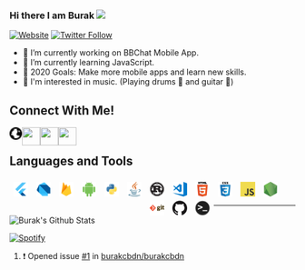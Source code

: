 ### Hi there I am Burak <img src="https://raw.githubusercontent.com/MartinHeinz/MartinHeinz/master/wave.gif" width="30px">

[![Website](https://img.shields.io/website?label=burakcabadan.com&style=for-the-badge&url=https%3A%2F%2Fwww.burakcabadan.com)](https://www.burakcabadan.com)
[![Twitter Follow](https://img.shields.io/twitter/follow/burakcbdn?color=1DA1F2&logo=twitter&style=for-the-badge)](https://www.twitter.com/burakcbdn)



- 🔭 I’m currently working on BBChat Mobile App.
- 🌱 I’m currently learning JavaScript.
- 🥅 2020 Goals: Make more mobile apps and learn new skills.
- 🎼 I'm interested in music. (Playing drums 🥁 and guitar 🎸)

## Connect With Me!
[<img align="left" width="22px" src="https://raw.githubusercontent.com/iconic/open-iconic/master/svg/globe.svg" />][website]
[<img align="left" height="32" width="32" src="https://cdn.jsdelivr.net/npm/simple-icons@v3/icons/twitter.svg" />][twitter]
[<img align="left" height="32" width="32" src="https://cdn.jsdelivr.net/npm/simple-icons@v3/icons/linkedin.svg" />][linkedin]
[<img align="left" height="32" width="32" src="https://cdn.jsdelivr.net/npm/simple-icons@v3/icons/instagram.svg" />][instagram]


<br>


## Languages and Tools
<img align="left" style="padding-left:7px; padding-right:7px; padding-top:7px;" alt="Terminal" width="26px" src="https://raw.githubusercontent.com/github/explore/80688e429a7d4ef2fca1e82350fe8e3517d3494d/topics/flutter/flutter.png" />
<img align="left" style="padding-left:7px; padding-right:7px; padding-top:7px;"  alt="Terminal" width="26px" src="https://raw.githubusercontent.com/github/explore/80688e429a7d4ef2fca1e82350fe8e3517d3494d/topics/dart/dart.png" />
<img align="left" style="padding-left:7px; padding-right:7px; padding-top:7px;"  alt="Terminal" width="26px" src="https://raw.githubusercontent.com/github/explore/80688e429a7d4ef2fca1e82350fe8e3517d3494d/topics/firebase/firebase.png" />
<img align="left" style="padding-left:7px; padding-right:7px; padding-top:7px;"  alt="Terminal" width="26px" src="https://raw.githubusercontent.com/github/explore/80688e429a7d4ef2fca1e82350fe8e3517d3494d/topics/android/android.png" />
<img align="left" style="padding-left:7px; padding-right:7px; padding-top:7px;"  alt="Terminal" width="26px" src="https://raw.githubusercontent.com/github/explore/80688e429a7d4ef2fca1e82350fe8e3517d3494d/topics/python/python.png" />
<img align="left" style="padding-left:7px; padding-right:7px; padding-top:7px;"  alt="Terminal" width="26px" src="https://raw.githubusercontent.com/github/explore/80688e429a7d4ef2fca1e82350fe8e3517d3494d/topics/java/java.png" />
<img align="left" style="padding-left:7px; padding-right:7px; padding-top:7px;"  alt="Terminal" width="26px" src="https://raw.githubusercontent.com/github/explore/80688e429a7d4ef2fca1e82350fe8e3517d3494d/topics/rust/rust.png" />
<img align="left" style="padding-left:7px; padding-right:7px; padding-top:7px;"  alt="Visual Studio Code" width="26px" src="https://raw.githubusercontent.com/github/explore/80688e429a7d4ef2fca1e82350fe8e3517d3494d/topics/visual-studio-code/visual-studio-code.png" />
<img align="left" style="padding-left:7px; padding-right:7px; padding-top:7px;"  alt="HTML5" width="26px" src="https://raw.githubusercontent.com/github/explore/80688e429a7d4ef2fca1e82350fe8e3517d3494d/topics/html/html.png" />
<img align="left" style="padding-left:7px; padding-right:7px; padding-top:7px;"  alt="CSS3" width="26px" src="https://raw.githubusercontent.com/github/explore/80688e429a7d4ef2fca1e82350fe8e3517d3494d/topics/css/css.png" />
<img align="left" style="padding-left:7px; padding-right:7px; padding-top:7px;"  alt="JavaScript" width="26px" src="https://raw.githubusercontent.com/github/explore/80688e429a7d4ef2fca1e82350fe8e3517d3494d/topics/javascript/javascript.png" />
<img align="left" style="padding-left:7px; padding-right:7px;padding-top:7px;"  alt="Node.js" width="26px" src="https://raw.githubusercontent.com/github/explore/80688e429a7d4ef2fca1e82350fe8e3517d3494d/topics/nodejs/nodejs.png" />
<img align="left" style="padding-left:7px; padding-right:7px; padding-top:7px;"  alt="Git" width="26px" src="https://raw.githubusercontent.com/github/explore/80688e429a7d4ef2fca1e82350fe8e3517d3494d/topics/git/git.png" />
<img align="left" style="padding-left:7px; padding-right:7px; padding-top:7px;"  alt="GitHub" width="26px" src="https://raw.githubusercontent.com/github/explore/78df643247d429f6cc873026c0622819ad797942/topics/github/github.png" />
<img align="left" style="padding-left:7px; padding-right:7px; padding-top:7px;"  alt="Terminal" width="26px" src="https://raw.githubusercontent.com/github/explore/80688e429a7d4ef2fca1e82350fe8e3517d3494d/topics/terminal/terminal.png" />


<br>
<br>
<hr>


![Burak's Github Stats](https://github-readme-stats.vercel.app/api?username=burakcbdn&show_icons=true&theme=prussian&count_private=true)

[![Spotify](https://https://https://novatorem.burakcbdn.vercel.app/api/spotify)](https://open.spotify.com/user/hesap4213)

<!--START_SECTION:activity-->
1. ❗️ Opened issue [#1](https://github.com//burakcbdn/burakcbdn/issues/1) in [burakcbdn/burakcbdn](https://github.com//burakcbdn/burakcbdn)
<!--END_SECTION:activity-->



[website]: https://www.burakcabadan.com
[twitter]: https://www.twitter.com/burakcbdn
[instagram]: https://www.instagram.com/burakcbdn
[linkedin]: https://www.linkedin.com/in/burakcbdn


